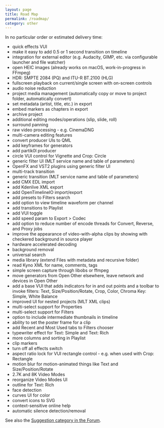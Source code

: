 ```yaml
---
layout: page
title: Road Map
permalink: /roadmap/
category: other
---
```


<script>
    if (location.hostname.endsWith("shotcut.org")) {
        document.write('<div data-aaad="true" data-aa-adunit="/22247219933/shotcutorg_Desktop_728_1"></div>');
        document.write('<div data-aaad="true" data-aa-adunit="/22247219933/shotcutorg_Mobile_300_1"></div>');
    } else if (location.hostname.endsWith("shotcut.com")) {
        document.write('<div data-aaad="true" data-aa-adunit="/22247219933/shotcutcom_Desktop_728_1"></div>');
        document.write('<div data-aaad="true" data-aa-adunit="/22247219933/shotcutcom_Mobile_300_1"></div>');
    } else {
        document.write('<div data-aaad="true" data-aa-adunit="/22247219933/shotcutapp_Desktop_728_1"></div>');
        document.write('<div data-aaad="true" data-aa-adunit="/22247219933/shotcutapp_Mobile_300_1"></div>');
    }
</script>

In no particular order or estimated delivery time:

- quick effects VUI
- make it easy to add 0.5 or 1 second transition on timeline
- integration for external editor (e.g. Audacity, GIMP, etc. via configurable launcher and file watcher)
- open HEIC images (already works on macOS, work-in-progress in FFmpeg)
- HDR: SMPTE 2084 (PQ) and ITU-R BT.2100 (HLG)
- fullscreen playback on current/single screen with on-screen controls
- audio noise reduction
- project media management (automatically copy or move to project folder, automatically convert)
- set metadata (artist, title, etc.) in export
- embed markers as chapters in export
- archive project
- additional editing modes/operations (slip, slide, roll)
- surround panning
- raw video processing - e.g. CinemaDNG
- multi-camera editing features
- convert producer UIs to QML
- add keyframes for generators
- add partik0l producer
- circle VUI control for Vignette and Crop: Circle
- generic filter UI (MLT service name and table of parameters)
- OpenFX and VST2 plugins using generic filter UI
- multi-track transition
- generic transition (MLT service name and table of parameters)
- add CMX EDL import
- add Kdenlive XML export
- add OpenTimelineIO import/export
- add presets to Filters search
- add option to view timeline waveform per channel
- add transitions to Playlist
- add VUI toggle
- add speed param to Export > Codec
- add option to reduce number of encode threads for Convert, Reverse, and Proxy jobs
- improve the appearance of video-with-alpha clips by showing with checkered background in source player
- hardware accelerated decoding
- background removal
- universal search
- media library (extend Files with metadata and recursive folder)
- read Kyno XML for name, comments, tags
- simple screen capture through libobs or ffmpeg
- move generators from Open Other elsewhere, leave network and devices in Open Other
- add a base VUI that adds indicators for in and out points and a toolbar to invoke filters:
  Text, Size/Position/Rotate, Crop, Color, Chroma Key: Simple, White Balance
- improved UI for nested projects (MLT XML clips)
- multi-select support for Properties
- multi-select support for Filters
- option to include intermediate thumbnails in timeline
- ability to set the poster frame for a clip
- add Recent and Most Used tabs to Filters chooser
- typewriter effect for Text: Simple and Text: Rich
- more columns and sorting in Playlist
- clip markers
- turn off all effects switch
- aspect ratio lock for VUI rectangle control - e.g. when used with Crop: Rectangle
- motion blur for motion-animated things like Text and Size/Position/Rotate
- 2.7K and 8K Video Modes
- reorganize Video Modes UI
- outline for Text: Rich
- face detection
- curves UI for color
- convert icons to SVG
- context-sensitive online help
- automatic silence detection/removal

See also the [Suggestion category in the Forum](https://forum.shotcut.org/c/suggestion/7).
